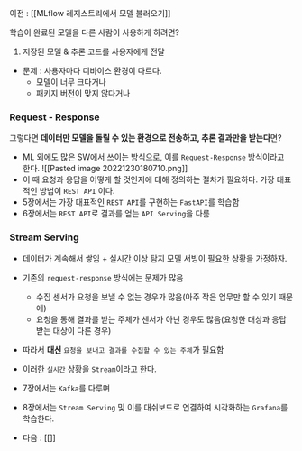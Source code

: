 이전 : [[MLflow 레지스트리에서 모델 불러오기]]

학습이 완료된 모델을 다른 사람이 사용하게 하려면?

1. 저장된 모델 & 추론 코드를 사용자에게 전달
- 문제 : 사용자마다 디바이스 환경이 다르다.
	- 모델이 너무 크다거나
	- 패키지 버전이 맞지 않다거나

### Request - Response
그렇다면 **데이터만 모델을 돌릴 수 있는 환경으로 전송하고, 추론 결과만을 받는다**면?
- ML 외에도 많은 SW에서 쓰이는 방식으로, 이를 `Request-Response` 방식이라고 한다.
![[Pasted image 20221230180710.png]]
- 이 때 요청과 응답을 어떻게 할 것인지에 대해 정의하는 절차가 필요하다. 가장 대표적인 방법이 `REST API` 이다.
- 5장에서는 가장 대표적인 `REST API`를 구현하는 `FastAPI`를 학습함
- 6장에서는 `REST API`로 결과를 얻는 `API Serving`을 다룸

### Stream Serving
- 데이터가 계속해서 쌓임 + 실시간 이상 탐지 모델 서빙이 필요한 상황을 가정하자.  
- 기존의 `request-response` 방식에는 문제가 많음
	- 수집 센서가 요청을 보낼 수 없는 경우가 많음(아주 작은 업무만 할 수 있기 때문에)
	- 요청을 통해 결과를 받는 주체가 센서가 아닌 경우도 많음(요청한 대상과 응답받는 대상이 다른 경우)
- 따라서 **대신** `요청을 보내고 결과를 수집할 수 있는 주체`가 필요함

- 이러한 `실시간` 상황을 `Stream`이라고 한다.
- 7장에서는 `Kafka`를 다루며 
- 8장에서는 `Stream Serving` 및 이를 대쉬보드로 연결하여 시각화하는 `Grafana`를 학습한다.

- 다음 : [[]]